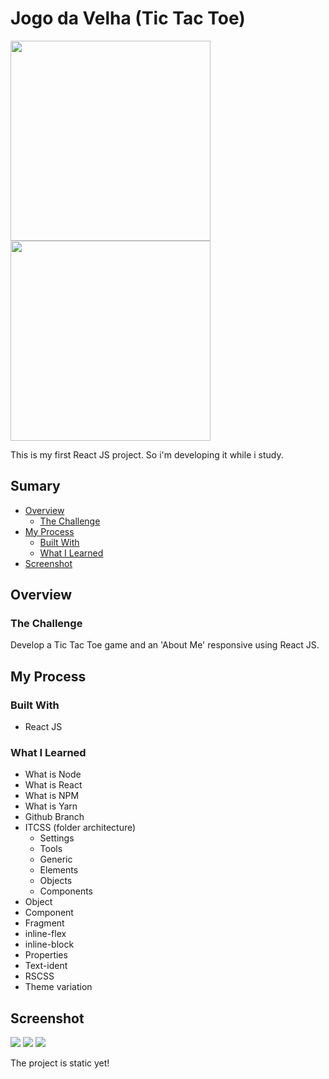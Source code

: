 # Jogo da Velha (Tic Tac Toe)

<img src="./screenshot/newsletter.png" height="320"> <img src="./screenshot/newsletter13.png" height="320">

This is my first React JS project. So i'm developing it while i study. 

## Sumary

- [Overview](#overview)
    - [The Challenge](#the-challenge)
- [My Process](#my-process)
    - [Built With](#built-with)
    - [What I Learned](#what-i-learned)
- [Screenshot](#screenshot)


## Overview

### The Challenge

Develop a Tic Tac Toe game and an 'About Me' responsive using React JS.


## My Process

### Built With

- React JS

### What I Learned

- What is Node
- What is React
- What is NPM
- What is Yarn
- Github Branch
- ITCSS (folder architecture)
  - Settings
  - Tools
  - Generic
  - Elements
  - Objects
  - Components
- Object 
- Component
- Fragment
- inline-flex
- inline-block
- Properties
- Text-ident
- RSCSS
- Theme variation


## Screenshot
<div display="grid" width="100%" grid-template-columns="repeat(5, 1fr)" grid-template-rows="repeat(5, 1fr)" >
  <img src="src/Screenshot/mobile1.png">
  <img src="src/Screenshot/mobile2.png">
  <img src="src/Screenshot/mobile3.png">
</div>



<p>The project is static yet!</p>